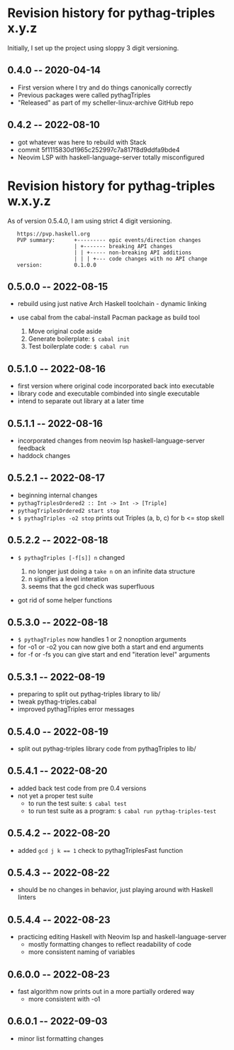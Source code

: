 # Revision history for pythag-triples x.y.z

Initially, I set up the project using sloppy 3 digit versioning.

## 0.4.0 -- 2020-04-14

* First version where I try and do things canonically correctly
* Previous packages were called pythagTriples
* "Released" as part of my scheller-linux-archive GitHub repo

## 0.4.2 -- 2022-08-10

* got whatever was here to rebuild with Stack
* commit 5f1115830d1965c252997c7a817f8d9ddfa9bde4
* Neovim LSP with haskell-language-server totally misconfigured

# Revision history for pythag-triples w.x.y.z

As of version 0.5.4.0, I am using strict 4 digit versioning.

```
   https://pvp.haskell.org
   PVP summary:      +--------- epic events/direction changes
                     | +------- breaking API changes
                     | | +----- non-breaking API additions
                     | | | +--- code changes with no API change
   version:          0.1.0.0
```

## 0.5.0.0 -- 2022-08-15

* rebuild using just native Arch Haskell toolchain - dynamic linking
* use cabal from the cabal-install Pacman package as build tool

  1. Move original code aside
  2. Generate boilerplate: `$ cabal init`
  3. Test boilerplate code: `$ cabal run`

## 0.5.1.0 -- 2022-08-16

* first version where original code incorporated back into executable
* library code and executable combinded into single executable
* intend to separate out library at a later time

## 0.5.1.1 -- 2022-08-16

* incorporated changes from neovim lsp haskell-language-server feedback
* haddock changes

## 0.5.2.1 -- 2022-08-17

* beginning internal changes
* `pythagTriplesOrdered2 :: Int -> Int -> [Triple]`
* `pythagTriplesOrdered2 start stop`
* `$ pythagTriples -o2 stop` prints out Triples (a, b, c) for b <= stop
skell 
## 0.5.2.2 -- 2022-08-18

* `$ pythagTriples [-f[s]] n` changed

  1. no longer just doing a `take n` on an infinite data structure
  2. n signifies a level interation
  3. seems that the gcd check was superfluous 

* got rid of some helper functions

## 0.5.3.0 -- 2022-08-18

* `$ pythagTriples` now handles 1 or 2 nonoption arguments
* for -o1 or -o2 you can now give both a start and end arguments
* for -f or -fs you can give start and end "iteration level" arguments

## 0.5.3.1 -- 2022-08-19

* preparing to split out pythag-triples library to lib/
* tweak pythag-triples.cabal
* improved pythagTriples error messages

## 0.5.4.0 -- 2022-08-19

* split out pythag-triples library code from pythagTriples to lib/

## 0.5.4.1 -- 2022-08-20

* added back test code from pre 0.4 versions
* not yet a proper test suite
  * to run the test suite: `$ cabal test`
  * to run test suite as a program: `$ cabal run pythag-triples-test`
                          
## 0.5.4.2 -- 2022-08-20

* added `gcd j k == 1` check to pythagTriplesFast function

## 0.5.4.3 -- 2022-08-22

* should be no changes in behavior, just playing around with Haskell linters

## 0.5.4.4 -- 2022-08-23

* practicing editing Haskell with Neovim lsp and haskell-language-server
  * mostly formatting changes to reflect readability of code
  * more consistent naming of variables 

## 0.6.0.0 -- 2022-08-23

* fast algorithm now prints out in a more partially ordered way
  * more consistent with -o1

## 0.6.0.1 -- 2022-09-03

* minor list formatting changes
